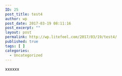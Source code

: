 ```yaml
---
ID: 25
post_title: test4
author: wp
post_date: 2017-03-19 08:11:16
post_excerpt: ""
layout: post
permalink: http://wp.litefeel.com/2017/03/19/test4/
published: true
tags: [ ]
categories:
  - Uncategorized
---
```

xxxxxx